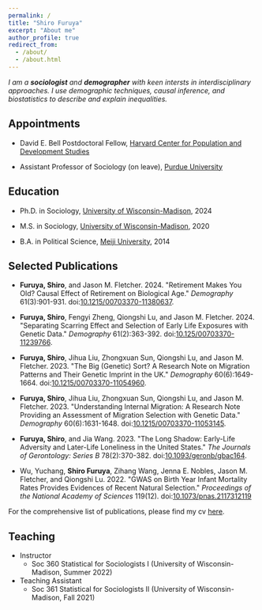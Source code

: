 ```yaml
---
permalink: /
title: "Shiro Furuya"
excerpt: "About me"
author_profile: true
redirect_from: 
  - /about/
  - /about.html
---
```


*I am a **sociologist** and **demographer** with keen intersts in interdisciplinary approaches. I use demographic techniques, causal inference, and biostatistics to describe and explain inequalities.*


## **Appointments**


- David E. Bell Postdoctoral Fellow, [Harvard Center for Population and Development Studies](https://www.hsph.harvard.edu/population-development/)

- Assistant Professor of Sociology (on leave), [Purdue University](https://www.cla.purdue.edu/academic/sociology/index.html)

## **Education**

- Ph.D. in Sociology, [University of Wisconsin-Madison](https://sociology.wisc.edu/), 2024

- M.S. in Sociology, [University of Wisconsin-Madison](https://sociology.wisc.edu/), 2020

- B.A. in Political Science, [Meiji University](https://www.meiji.ac.jp/cip/english/), 2014

## **Selected Publications**

- **Furuya, Shiro**, and Jason M. Fletcher. 2024. "Retirement Makes You Old? Causal Effect of Retirement on Biological Age." *Demography* 61(3):901-931. doi:[10.1215/00703370-11380637](https://doi.org/10.1215/00703370-11380637).

- **Furuya, Shiro**, Fengyi Zheng, Qiongshi Lu, and Jason M. Fletcher. 2024. "Separating Scarring Effect and Selection of Early Life Exposures with Genetic Data." *Demography* 61(2):363-392. doi:[10.125/00703370-11239766](https://doi.org/10.125/00703370-11239766).

- **Furuya, Shiro**, Jihua Liu, Zhongxuan Sun, Qiongshi Lu, and Jason M. Fletcher. 2023. "The Big (Genetic) Sort? A Research Note on Migration Patterns and Their Genetic Imprint in the UK." *Demography* 60(6):1649-1664. doi:[10.1215/00703370-11054960](https://doi.org/10.1215/00703370-11054960).

- **Furuya, Shiro**, Jihua Liu, Zhongxuan Sun, Qiongshi Lu, and Jason M. Fletcher. 2023. "Understanding Internal Migration: A Research Note Providing an Assessment of Migration Selection with Genetic Data." *Demography* 60(6):1631-1648. doi:[10.1215/00703370-11053145](https://doi.org/10.1215/00703370-11053145).

- **Furuya, Shiro**, and Jia Wang. 2023. "The Long Shadow: Early-Life Adversity and Later-Life Loneliness in the United States." *The Journals of Gerontology: Series B* 78(2):370-382. doi:[10.1093/geronb/gbac164](https://doi.org/10.1093/geronb/gbac164).

- Wu, Yuchang, **Shiro Furuya**, Zihang Wang, Jenna E. Nobles, Jason M. Fletcher, and Qiongshi Lu. 2022. "GWAS on Birth Year Infant Mortality Rates Provides Evidences of Recent Natural Selection." *Proceedings of the National Academy of Sciences* 119(12). doi:[10.1073/pnas.2117312119](https://doi.org/10.1073/pnas.2117312119)

For the comprehensive list of publications, please find my cv [here](https://www.dropbox.com/s/l6i8xk1psvo75ev/vitae.pdf?dl=0).

## **Teaching**
- Instructor
    - Soc 360 Statistical for Sociologists I (University of Wisconsin-Madison, Summer 2022)
- Teaching Assistant
    - Soc 361 Statistical for Sociologists II (University of Wisconsin-Madison, Fall 2021)





